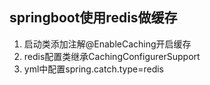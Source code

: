 ## springboot使用redis做缓存
1. 启动类添加注解@EnableCaching开启缓存
2. redis配置类继承CachingConfigurerSupport
3. yml中配置spring.catch.type=redis